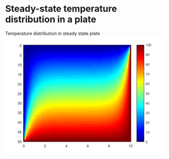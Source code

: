 # Steady-state temperature distribution in a plate

Temperature distribution in steady state plate
![Steady-state plate temperature distribution](https://github.com/martinbandung/steadystateplate/blob/master/temperature_distribution.png)
